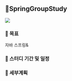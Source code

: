## 🌱SpringGroupStudy
<img src="https://img.shields.io/badge/Spring-#6DB33F?style=flat-square&logo=spring&logoColor=white"/>

### 🎯 목표
  자바 스프링&

### 📅 스터디 기간 및 일정
 

### 📌 세부계획
